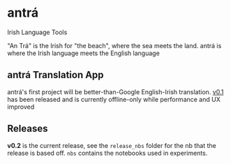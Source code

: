 # antrá
Irish Language Tools

"An Trá" is the Irish for "the beach", where the sea meets the land. antrá is where the Irish language meets the English language

## antrá Translation App
antrá's first project will be better-than-Google English-Irish translation. [v0.1](https://github.com/morganmcg1/antra/blob/master/RELEASES.md) has been released and is currently offline-only while performance and UX improved


## Releases
**v0.2** is the current release, see the `release_nbs` folder for the nb that the release is based off. `nbs` contains the notebooks used in experiments.
